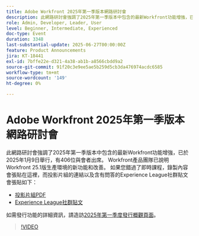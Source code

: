 ```yaml
---
title: Adobe Workfront 2025年第一季版本網路研討會
description: 此網路研討會強調了2025年第一季版本中包含的最新Workfront功能增強，已於2025年1月9日舉行，有406位與會者出席。 Workfront產品團隊已說明Workfront 25.1版生產環境的新功能和改善。
role: Admin, Developer, Leader, User
level: Beginner, Intermediate, Experienced
doc-type: Event
duration: 3348
last-substantial-update: 2025-06-27T00:00:00Z
feature: Product Announcements
jira: KT-18441
exl-id: 7bffe22e-d321-4a38-ab1b-a8566cbdd9a2
source-git-commit: 91f20c3e9ee5ae5b259d5cb3da476974acdc6585
workflow-type: tm+mt
source-wordcount: '149'
ht-degree: 0%

---
```


# Adobe Workfront 2025年第一季版本網路研討會

此網路研討會強調了2025年第一季版本中包含的最新Workfront功能增強，已於2025年1月9日舉行，有406位與會者出席。 Workfront產品團隊已說明Workfront 25.1版生產環境的新功能和改善。 如果您錯過了即時課程，錄製內容會張貼在這裡，而投影片組的連結以及含有問答的Experience League社群貼文會張貼如下：

* [投影片組PDF](https://cdn.experience.workfront.com/Training/Guides/Customer+Success+at+Scale/010925+-+25.1+First+Quarter+2025+Release+Webinar.pdf)
* [Experience League社群貼文](https://experienceleaguecommunities.adobe.com/t5/workfront-discussions/event-follow-up-adobe-workfront-first-quarter-2025-release/td-p/729761)

如需發行功能的詳細資訊，請造訪[2025年第一季度發行概觀頁面](https://experienceleague.adobe.com/zh-hant/docs/workfront/using/product-announcements/product-releases/release-25-q1/25-q1-release-overview#report-and-dashboard-enhancements)。

>[!VIDEO](https://video.tv.adobe.com/v/3464380/?learn=on&enablevpops)
